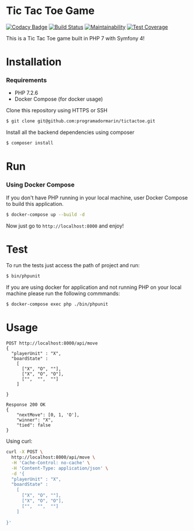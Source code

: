 Tic Tac Toe Game
==========================

[![Codacy Badge](https://api.codacy.com/project/badge/Grade/9b9c6d3126a24e32ba213c5121bd4cfe)](https://app.codacy.com/app/programador.marin/tictactoe?utm_source=github.com&utm_medium=referral&utm_content=programadormarin/tictactoe&utm_campaign=Badge_Grade_Dashboard)
[![Build Status](https://travis-ci.org/programadormarin/tictactoe.svg?branch=master)](https://travis-ci.org/programadormarin/tictactoe)
[![Maintainability](https://api.codeclimate.com/v1/badges/e75b4c5401873f2f87f0/maintainability)](https://codeclimate.com/github/programadormarin/tictactoe/maintainability)
[![Test Coverage](https://api.codeclimate.com/v1/badges/e75b4c5401873f2f87f0/test_coverage)](https://codeclimate.com/github/programadormarin/tictactoe/test_coverage)

This is a Tic Tac Toe game built in PHP 7 with Symfony 4!

# Installation 

### Requirements

- PHP 7.2.6
- Docker Compose (for docker usage)

Clone this repository using HTTPS or SSH

```bash
$ git clone git@github.com:programadormarin/tictactoe.git
```

Install all the backend dependencies using composer

```bash
$ composer install
```

# Run

### Using Docker Compose

If you don't have PHP running in your local machine, user Docker Compose to build this application.

```bash
$ docker-compose up --build -d
```

Now just go to `http://localhost:8000` and enjoy!

# Test

To run the tests just access the path of project and run:

```bash
$ bin/phpunit
```

If you are using docker for application and not running PHP on your local machine please run the following commmands:

```bash
$ docker-compose exec php ./bin/phpunit
```

# Usage

```
POST http://localhost:8000/api/move
{
  "playerUnit" : "X",
  "boardState" : 
  	[
      ["X", "O", ""],
      ["X", "O", "O"],
      ["",  "",  ""]
    ]  
  
}

Response 200 OK
{
    "nextMove": [0, 1, 'O'],
    "winner": "X",
    "tied": false
}
```

Using curl:

```bash
curl -X POST \
  http://localhost:8000/api/move \
  -H 'Cache-Control: no-cache' \
  -H 'Content-Type: application/json' \
  -d '{
  "playerUnit" : "X",
  "boardState" : 
  	[
      ["X", "O", ""],
      ["X", "O", "O"],
      ["",  "",  ""]
    ]  
  
}'
```
